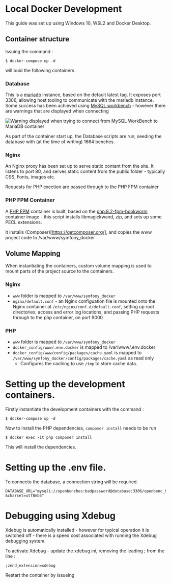 # Local Docker Development

This guide was set up using Windows 10, WSL2 and Docker Desktop.

## Container structure
Issuing the command :

```console
$ docker-compose up -d
```
will buid the following containers

### Database
This is a [mariadb](https://hub.docker.com/_/mariadb) instance, based on the default latest tag.  It exposes port 3306, allowing host tooling to communicate with the mariadb instance.  Some success has been achieved using [MySQL workbench](https://www.mysql.com/products/workbench/) - however there are warnings that are displayed when connecting 

![Warning displayed when trying to connect from MySQL WorkBench to MariaDB container](https://github.com/computamike/openbenches.org/assets/464876/e5801a05-8a3e-468f-9e7b-de663e61c7b8)

As part of the container start up, the Database scripts are run, seeding the database with (at the time of writing) 1664 benches.

### Nginx
An Nginx proxy has been set up to serve static contant from the site.  It listens to port 80, and serves static content from the public folder - typically CSS, Fonts, images etc.

Requests for PHP exection are passed through to the PHP FPM container

### PHP FPM Container
A [PHP FPM](https://hub.docker.com/_/php/) container is built, based on the [php:8.2-fpm-bookworm](https://hub.docker.com/layers/library/php/8.2.10-fpm-bookworm/images/sha256-47b377aa55e11f9b6aa3d1e457857cf7c5e3a480760afaba8ff1bc129cc2e15f?context=explore) container image - this script installs libmagickwand, zip, and sets up some PECL extensions.

It installs (Composer)[https://getcomposer.org/], and copies the www project code to /var/www/symfony_docker

## Volume Mapping
When instantiating the containers, custom volume mapping is used to mount parts of the project source to the containers.

### Nginx
- ```www``` folder is mapped to ```/var/www/symfony_docker```
- ```nginx/default.conf``` - an Nginx configuation file is mounted onto the Nginx container at ```/etc/nginx/conf.d/default.conf```, setting up root directories, access and error log locations, and passing PHP requests through to the php container, on port 9000

### PHP
- ```www``` folder is mapped to ```/var/www/symfony_docker```
- ```docker_config/www/.env.docker``` is mapped to /var/www/.env.docker
- ```docker_config/www/config/packages/cache.yaml``` is mapped to ```/var/www/symfony_docker/config/packages/cache.yaml``` as read only
  - Configures the caching to use ```/tmp``` to store cache data.




# Setting up the development containers.
Firstly instantiate the development containers with the command : 
```console
$ docker-compose up -d
```
Now to install the PHP dependencies, `composer install` needs to be run

```console
$ docker exec -it php composer install
```

This will install the dependencies.

# Setting up the .env file.
To connecto the database, a connection string will be required.

```
DATABASE_URL="mysqli://openbenches:badpassword@database:3306/openbenc_benches?&charset=utf8mb4"
```
# Debugging using Xdebug
Xdebug is automatically installed - however for typical operation it is switched off - there is a speed cost associated with running the Xdebug debugging system.

To activate Xdebug - update the xdebug.ini, removing the leading ; from the line : 

```
;zend_extension=xdebug
```

Restart the container by issueing 